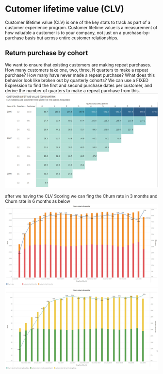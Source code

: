 # Cutomer lifetime value (CLV)
Customer lifetime value (CLV) is one of the key stats to track as part of a customer experience program. Customer lifetime value is a measurement of how valuable a customer is to your company, not just on a purchase-by-purchase basis but across entire customer relationships.
## Return purchase by cohort
We want to ensure that existing customers are making repeat purchases. How many customers take one, two, three, N quarters to make a repeat purchase? How many have never made a repeat purchase? What does this behavior look like broken out by quarterly cohorts? We can use a FIXED Expression to find the first and second purchase dates per customer, and derive the number of quarters to make a repeat purchase from this.
![image](https://github.com/SrWannapa/MADT8101-Customer-analytic/blob/main/03.Customer%20lifetime%20value/CLV_Matrix.jpg)


after we having the CLV Scoring we can fing the Churn rate in 3 months and Churn rate in 6 months as below
![image](https://github.com/SrWannapa/MADT8101-Customer-analytic/blob/main/03.Customer%20lifetime%20value/Churn%20rate%20in%203%20months.jpg)
![image](https://github.com/SrWannapa/MADT8101-Customer-analytic/blob/main/03.Customer%20lifetime%20value/Churn%20rate%20in%206%20months.jpg)
